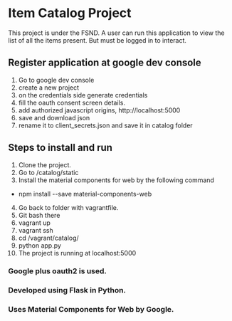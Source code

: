# Item Catalog Project
This project is under the FSND.
A user can run this application to view the list of all the items present. But must be logged in to interact.
## Register application at google dev console
1. Go to google dev console
2. create a new project
3. on the credentials side generate credentials
4. fill the oauth consent screen details.
5. add authorized javascript origins, http://localhost:5000
6. save and download json
7. rename it to client_secrets.json and save it in catalog folder

## Steps to install and run
1. Clone the project.
2. Go to /catalog/static
3. Install the material components for web by the following command
-  npm install --save material-components-web
4. Go back to folder with vagrantfile.
5. Git bash there
6. vagrant up
7. vagrant ssh
9. cd /vagrant/catalog/
10. python app.py
11. The project is running at localhost:5000

### Google plus oauth2 is used.
### Developed using Flask in Python.
### Uses Material Components for Web by Google.

